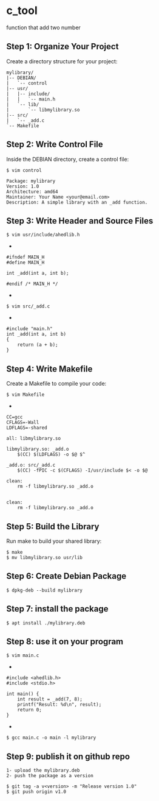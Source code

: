 # c_tool
function that add two number
## Step 1: Organize Your Project

Create a directory structure for your project:

    mylibrary/
    |-- DEBIAN/
    |   `-- control
    |-- usr/
    |   |-- include/
    |   |   `-- main.h
    |   `-- lib/
    |       `-- libmylibrary.so
    |-- src/
    |   `-- _add.c
    `-- Makefile

## Step 2: Write Control File

Inside the DEBIAN directory, create a control file:

    $ vim control

    Package: mylibrary
    Version: 1.0
    Architecture: amd64
    Maintainer: Your Name <your@email.com>
    Description: A simple library with an _add function.

## Step 3: Write Header and Source Files

    $ vim usr/include/ahedlib.h
-
    
    #ifndef MAIN_H
    #define MAIN_H

    int _add(int a, int b);

    #endif /* MAIN_H */
-

    $ vim src/_add.c
-

    #include "main.h"
    int _add(int a, int b)
    {
        return (a + b);
    }

## Step 4: Write Makefile

Create a Makefile to compile your code:

    $ vim Makefile
-

    CC=gcc
    CFLAGS=-Wall
    LDFLAGS=-shared

    all: libmylibrary.so

    libmylibrary.so: _add.o
        $(CC) $(LDFLAGS) -o $@ $^

    _add.o: src/_add.c
        $(CC) -fPIC -c $(CFLAGS) -I/usr/include $< -o $@

    clean:
        rm -f libmylibrary.so _add.o


    clean:
        rm -f libmylibrary.so _add.o

## Step 5: Build the Library

Run make to build your shared library:

    $ make
    $ mv libmylibrary.so usr/lib

## Step 6: Create Debian Package

    $ dpkg-deb --build mylibrary
## Step 7: install the package 

    $ apt install ./mylibrary.deb
## Step 8: use it on your program 

    $ vim main.c
-

    #include <ahedlib.h>
    #include <stdio.h>

    int main() {
        int result = _add(7, 8);
        printf("Result: %d\n", result);
        return 0;
    }

-

    $ gcc main.c -o main -l mylibrary

## Step 9: publish it on github repo

    1- upload the mylibrary.deb
    2- push the package as a version 

    $ git tag -a v<version> -m "Release version 1.0"
    $ git push origin v1.0
